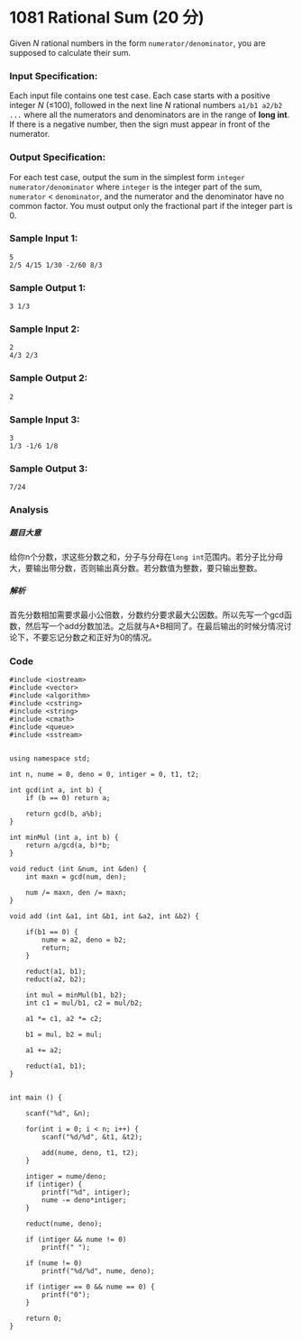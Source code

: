 # 1081 Rational Sum (20 分)

Given *N* rational numbers in the form `numerator/denominator`, you are supposed to calculate their sum.

### Input Specification:

Each input file contains one test case. Each case starts with a positive integer *N* (≤100), followed in the next line *N* rational numbers `a1/b1 a2/b2 ...` where all the numerators and denominators are in the range of **long int**. If there is a negative number, then the sign must appear in front of the numerator.

### Output Specification:

For each test case, output the sum in the simplest form `integer numerator/denominator` where `integer` is the integer part of the sum, `numerator` < `denominator`, and the numerator and the denominator have no common factor. You must output only the fractional part if the integer part is 0.

### Sample Input 1:

```in
5
2/5 4/15 1/30 -2/60 8/3
```

### Sample Output 1:

```out
3 1/3
```

### Sample Input 2:

```in
2
4/3 2/3
```

### Sample Output 2:

```out
2
```

### Sample Input 3:

```in
3
1/3 -1/6 1/8
```

### Sample Output 3:

```out
7/24
```

### Analysis

##### 题目大意

给你n个分数，求这些分数之和，分子与分母在`long int`范围内。若分子比分母大，要输出带分数，否则输出真分数。若分数值为整数，要只输出整数。

##### 解析

首先分数相加需要求最小公倍数，分数约分要求最大公因数。所以先写一个gcd函数，然后写一个add分数加法。之后就与A+B相同了。在最后输出的时候分情况讨论下，不要忘记分数之和正好为0的情况。



### Code

```
#include <iostream>
#include <vector>
#include <algorithm>
#include <cstring>
#include <string>
#include <cmath>
#include <queue>
#include <sstream>


using namespace std;

int n, nume = 0, deno = 0, intiger = 0, t1, t2;

int gcd(int a, int b) {
	if (b == 0) return a;

	return gcd(b, a%b);
}

int minMul (int a, int b) {
	return a/gcd(a, b)*b;
}

void reduct (int &num, int &den) {
	int maxn = gcd(num, den);

	num /= maxn, den /= maxn;
}

void add (int &a1, int &b1, int &a2, int &b2) {

	if(b1 == 0) {
		nume = a2, deno = b2;
		return;
	}

	reduct(a1, b1);
	reduct(a2, b2);

	int mul = minMul(b1, b2);
	int c1 = mul/b1, c2 = mul/b2;

	a1 *= c1, a2 *= c2;

	b1 = mul, b2 = mul;

	a1 += a2;

	reduct(a1, b1);
}


int main () {
	
	scanf("%d", &n);

	for(int i = 0; i < n; i++) {
		scanf("%d/%d", &t1, &t2);

		add(nume, deno, t1, t2);
	}

	intiger = nume/deno;
	if (intiger) {
		printf("%d", intiger);
		nume -= deno*intiger;
	}

	reduct(nume, deno);

	if (intiger && nume != 0)
		printf(" ");

	if (nume != 0)
		printf("%d/%d", nume, deno);

	if (intiger == 0 && nume == 0) {
		printf("0");
	}

	return 0;
}
```

